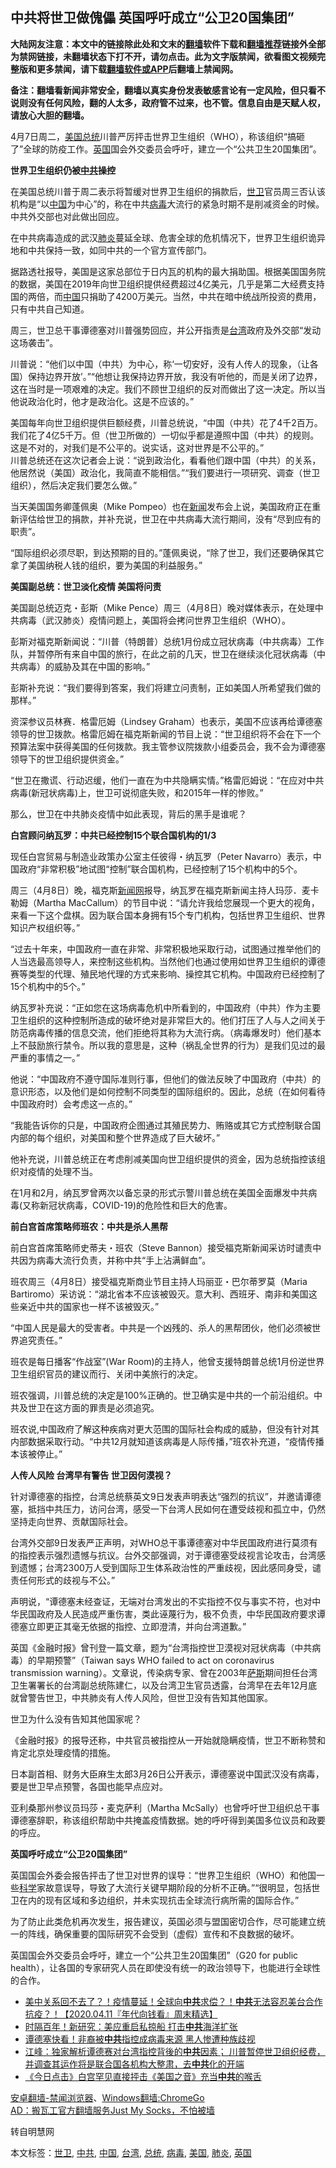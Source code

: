  <h2>中共将世卫做傀儡 英国呼吁成立“公卫20国集团”</h2> <p class="notice"><b>大陆网友注意：本文中的链接除此处和文末的<a href="https://github.com/bannedbook/fanqiang" >翻墙</a>软件下载和<a href="https://github.com/killgcd/justmysocks/blob/master/README.md">翻墙推荐</a>链接外全部为禁网链接，未翻墙状态下打不开，请勿点击。此为文字版禁闻，欲看图文视频完整版和更多禁闻，请下载<a href="https://github.com/bannedbook/fanqiang">翻墙软件或APP</a>后翻墙上禁闻网。</p><p>备注：翻墙看新闻非常安全，翻墙以真实身份发表敏感言论有一定风险，但只看不说则没有任何风险，翻的人太多，政府管不过来，也不管。信息自由是天赋人权，请放心大胆的翻墙。</b></p>  <div class="entry"> <p>4月7日周二，<a href="https://www.bannedbook.org/bnews/tag/%e7%be%8e%e5%9b%bd/" class="st_tag internal_tag" rel="tag" title="标签 美国 下的日志">美国</a><a href="https://www.bannedbook.org/bnews/tag/%e6%80%bb%e7%bb%9f/" class="st_tag internal_tag" rel="tag" title="标签 总统 下的日志">总统</a>川普严厉抨击世界卫生组织（WHO），称该组织“搞砸了”全球的防疫工作。<a href="https://www.bannedbook.org/bnews/tag/%e8%8b%b1%e5%9b%bd/" class="st_tag internal_tag" rel="tag" title="标签 英国 下的日志">英国</a>国会外交委员会呼吁，建立一个“公共卫生20国集团”。</p> <p><b>世界卫生组织仍被<a href="https://www.bannedbook.org/bnews/tag/%e4%b8%ad%e5%85%b1/" class="st_tag internal_tag" rel="tag" title="标签 中共 下的日志">中共</a>操控</b></p> <p>在美国总统川普于周二表示将暂缓对世界卫生组织的捐款后，<a href="https://www.bannedbook.org/bnews/tag/%E4%B8%96%E5%8D%AB/" class="st_tag internal_tag" rel="tag" title="标签 世卫 下的日志">世卫</a>官员周三否认该机构是“以<span class='wp_keywordlink_affiliate'><a href="https://www.bannedbook.org/" title="中国" target="_blank">中国</a></span>为中心”的，称在中共<a href="https://www.bannedbook.org/bnews/tag/%e7%97%85%e6%af%92/" class="st_tag internal_tag" rel="tag" title="标签 病毒 下的日志">病毒</a>大流行的紧急时期不是削减资金的时候。中共外交部也对此做出回应。</p> <p>在中共病毒造成的武汉<a href="https://www.bannedbook.org/bnews/tag/%e8%82%ba%e7%82%8e/" class="st_tag internal_tag" rel="tag" title="标签 肺炎 下的日志">肺炎</a>蔓延全球、危害全球的危机情况下，世界卫生组织诡异地和中共保持一致，如同中共的一个官方宣传部门。</p> <p>据路透社报导，美国是这家总部位于日内瓦的机构的最大捐助国。根据美国国务院的数据，美国在2019年向世卫组织提供经费超过4亿美元，几乎是第二大经费支持国的两倍，而<a href="https://www.bannedbook.org/bnews/tag/%E4%B8%AD%E5%9B%BD/" class="st_tag internal_tag" rel="tag" title="标签 中国 下的日志">中国</a>只捐助了4200万美元。当然，中共在暗中统战所投资的费用，只有中共自己知道。</p> <p>周三，世卫总干事谭德塞对川普强势回应，并公开指责是<a href="https://www.bannedbook.org/bnews/tag/%e5%8f%b0%e6%b9%be/" class="st_tag internal_tag" rel="tag" title="标签 台湾 下的日志">台湾</a>政府及外交部“发动这场袭击”。</p> <p>川普说：“他们以中国（中共）为中心，称‘一切安好，没有人传人的现象，（让各国）保持边界开放’。”“他想让我保持边界开放，我没有听他的，而是关闭了边界，这在当时是一项艰难的决定。我们不顾世卫组织的反对而做出了这一决定。所以当他说政治化时，他才是政治化。这是不应该的。”</p> <p>美国每年向世卫组织提供巨额经费，川普总统说，“中国（中共）花了4千2百万。我们花了4亿5千万。但（世卫所做的）一切似乎都是遵照中国（中共）的规则。这是不对的，对我们是不公平的。说实话，这对世界是不公平的。”<br /> 川普总统还在这次记者会上说：“说到政治化，看看他们跟中国（中共）的关系，他居然说（美国）政治化，我简直不能相信。”“我们要进行一项研究、调查（世卫组织），然后决定我们要怎么做。”</p> <p>当天美国国务卿蓬佩奥（Mike Pompeo）也在<span class='wp_keywordlink_affiliate'><a href="https://www.bannedbook.org/" title="新闻">新闻</a></span>发布会上说，美国政府正在重新评估给世卫的捐款，并补充说，世卫在中共病毒大流行期间，没有“尽到应有的职责”。</p> <p>“国际组织必须尽职，到达预期的目的。”蓬佩奥说，“除了世卫，我们还要确保其它拿了美国纳税人钱的组织，要为美国的利益服务。”</p> <p><b>美国副总统：世卫淡化疫情 美国将问责</b></p>  <p>美国副总统迈克・彭斯（Mike Pence）周三（4月8日）晚对媒体表示，在处理中共病毒（武汉肺炎）疫情问题上，美国将会拷问世界卫生组织（WHO）。</p> <p>彭斯对福克斯新闻说：“川普（特朗普）总统1月份成立冠状病毒（中共病毒）工作队，并暂停所有来自中国的旅行，在此之前的几天，世卫在继续淡化冠状病毒（中共病毒）的威胁及其在中国的影响。”</p> <p>彭斯补充说：“我们要得到答案，我们将建立问责制，正如美国人所希望我们做的那样。”</p> <p>资深参议员林赛．格雷厄姆（Lindsey Graham）也表示，美国不应该再给谭德塞领导的世卫拨款。格雷厄姆在福克斯新闻的节目上说：“世卫组织将不会在下一个预算法案中获得美国的任何拨款。我主管参议院拨款小组委员会，我不会为谭德塞领导下的世卫组织提供资金。”</p> <p>“世卫在撒谎、行动迟缓，他们一直在为中共隐瞒实情。”格雷厄姆说：“在应对中共病毒(新冠状病毒)上，世卫可说彻底失败，和2015年一样的惨败。”</p> <p>那么，世卫在中共肺炎疫情中如此表现，背后的黑手是谁呢？</p> <p><b>白宫顾问纳瓦罗：中共已经控制15个联合国机构的1/3</b></p> <p>现任白宫贸易与制造业政策办公室主任彼得・纳瓦罗（Peter Navarro）表示，中国政府“非常积极”地试图“控制”联合国机构，已经控制了15个机构中的5个。</p> <p>周三（4月8日）晚，福克斯<span class='wp_keywordlink_affiliate'><a href="https://www.bannedbook.org/" title="新闻网">新闻网</a></span>报导，纳瓦罗在福克斯新闻主持人玛莎．麦卡勒姆（Martha MacCallum）的节目中说：“请允许我给您展现一个更大的视角，来看一下这个盘棋。因为联合国本身拥有15个专门机构，包括世界卫生组织、世界知识产权组织等。”</p> <p>“过去十年来，中国政府一直在非常、非常积极地采取行动，试图通过推举他们的人当选最高领导人，来控制这些机构。当然他们也通过使用如世界卫生组织的谭德赛等类型的代理、殖民地代理的方式来影响、操控其它机构。中国政府已经控制了15个机构中的5个。”</p> <p>纳瓦罗补充说：“正如您在这场病毒危机中所看到的，中国政府（中共）作为主要卫生组织的这种控制所造成的破坏绝对是非常巨大的。他们打压了人与人之间关于防范病毒传播的信息交流，他们拒绝将其称为大流行病。（病毒爆发时）他们基本上不鼓励旅行禁令。所以我的意思是，这种（祸乱全世界的行为）是我们见过的最严重的事情之一。”</p>  <p>他说：“中国政府不遵守国际准则行事，但他们的做法反映了中国政府（中共）的意识形态，以及他们是如何控制不同类型的国际组织的。因此，总统（在如何看待中国政府时）会考虑这一点的。”</p> <p>“我能告诉你的只是，中国政府企图通过其殖民势力、贿赂或其它方式控制联合国内部的每个组织，对美国和整个世界造成了巨大破坏。”</p> <p>他补充说，川普总统正在考虑削减美国向世卫组织提供的资金，因为总统指控该组织对疫情的处理不当。</p> <p>在1月和2月，纳瓦罗曾两次以备忘录的形式示警川普总统在美国全面爆发中共病毒(又称新冠状病毒，COVID-19)的危险性和巨大的危害。</p> <p><b>前白宫首席策略师班农：中共是杀人黑帮</b></p> <p>前白宫首席策略师史蒂夫・班农（Steve Bannon）接受福克斯新闻采访时谴责中共因为病毒大流行负责，并称中共“手上沾满鲜血”。</p> <p>班农周三（4月8日）接受福克斯商业节目主持人玛丽亚・巴尔蒂罗莫（Maria Bartiromo）采访说：“湖北省本不应该被毁灭。意大利、西班牙、南非和美国这些亲近中共的国家也一样不该被毁灭。”</p> <p>“中国人民是最大的受害者。中共是一个凶残的、杀人的黑帮团伙，他们必须被世界追究责任。”</p> <p>班农是每日播客“作战室”(War Room)的主持人，他曾支援特朗普总统1月份逆世界卫生组织官员的建议而行、关闭中美旅行的决定。</p> <p>班农强调，川普总统的决定是100%正确的。世卫确实是中共的一个前沿组织。中共及世卫在这方面的罪责是必须追究。</p> <p>班农说,中国政府了解这种疾病对更大范围的国际社会构成的威胁，但没有针对其内部数据采取行动。“中共12月就知道该病毒是人际传播，”班农补充道，“疫情传播本该被停止。”</p>  <p><b>人传人风险 台湾早有警告 世卫因何漠视？</b></p> <p>针对谭德塞的指控，台湾总统蔡英文9日发表声明表达“强烈的抗议”，并邀请谭德塞，抵挡中共压力，访问台湾，感受一下台湾人民如何在遭受歧视和孤立中，仍然坚持走向世界、贡献国际社会。</p> <p>台湾外交部9日发表严正声明，对WHO总干事谭德塞对中华民国政府进行莫须有的指控表示强烈遗憾与抗议。台外交部强调，对于谭德塞受歧视言论攻击，台湾感到遗憾；台湾2300万人受到国际卫生体系政治性的严重歧视，因此感同身受，谴责任何形式的歧视与不公。”</p> <p>声明说，“谭德塞未经查证，无端对台湾发出的不实指控不仅与事实不符，也对中华民国政府及人民造成严重伤害，类此诬蔑行为，极不负责，中华民国政府要求谭德塞立即更正其毫无依据的指控、立即澄清，并向台湾道歉。”</p> <p>英国《金融时报》曾刊登一篇文章，题为“台湾指控世卫漠视对冠状病毒（中共病毒）的早期预警”（Taiwan says WHO failed to act on coronavirus transmission warning）。文章说，传染病专家、曾在2003年<span class='wp_keywordlink'><a href="https://www.bannedbook.org/forum5/topic42.html" title="萨斯、诚信与自救" target="_blank">萨斯</a></span>期间担任台湾卫生署署长的台湾副总统陈建仁，以及台湾卫生官员透露，台湾早在去年12月底就曾警告世卫，中共肺炎有人传人风险，但世卫没有告知其他国家。</p> <p>世卫为什么没有告知其他国家呢？</p> <p>《金融时报》的报导还称，中共官员被指控从一开始就隐瞒疫情，世卫不断称赞和肯定北京处理疫情的措施。</p> <p>日本副首相、财务大臣麻生太郎3月26日公开表示，谭德塞说中国武汉没有病毒，要是世卫早点预警，各国也能早点应对。</p> <p>亚利桑那州参议员玛莎・麦克萨利（Martha McSally）也曾呼吁世卫组织总干事谭德塞辞职，称该组织帮助中共掩盖疫情数据。她的呼吁得到美国多位议员和政要的呼应。</p> <p><b>英国呼吁成立“公卫20国集团”</b></p> <p>英国国会外委会报告抨击了世卫对世界的误导：“世界卫生组织（WHO）和他国一些<span class='wp_keywordlink'><a href="https://www.bannedbook.org/forum11/topic309.html" title="禁片：“科学”的棍子" target="_blank">科学</a></span>家故意误导，导致了大流行关键早期阶段的分析不正确。”“很明显，包括世卫在内的现有区域和多边组织，并未实现抗击全球流行病所需的国际合作。”</p>  <p>为了防止此类危机再次发生，报告建议，英国必须与盟国密切合作，尽可能建立统一的阵线，确保重要的国际研究不会受到（虚假）宣传和不良数据的破坏。</p> <p>英国国会外交委员会呼吁，建立一个“公共卫生20国集团”（G20 for public health），让各国的专家研究人员在即使没有统一的政治领导下，也能进行全球性的合作。</p> <ul class='op-related-articles' title='相关阅读'> <li><a href='https://www.bannedbook.org/bnews/taiwannews/20200411/1310605.html' target='_blank'>美中关系回不去了？！疫情蔓延！全球向<b>中共</b>求偿？！<b>中共</b>无法容忍美台合作抗疫？！【2020.04.11『年代向钱看』周末精选】</a></li> <li><a href='https://www.bannedbook.org/bnews/cbnews/20200411/1310584.html' target='_blank'>时隔百年！新研究：美应重启私掠船 打击<b>中共</b>海洋扩张</a></li> <li><a href='https://www.bannedbook.org/bnews/cbnews/20200411/1310583.html' target='_blank'>谭德塞快看！非裔被<b>中共</b>指控成病毒来源 黑人惨遭种族歧视</a></li> <li><a href='https://www.bannedbook.org/bnews/cbnews/20200411/1310570.html' target='_blank'>江峰：独家解析谭德赛对台湾指控背後的<b>中共</b>因素； 川普暂停世卫组织经费，并调查其运作将是联合国各机构大整肃，去<b>中共</b>化的开端</a></li> <li><a href='https://www.bannedbook.org/bnews/bannedvideo/20200411/1310564.html' target='_blank'>《今日点击》白宫罕见直接抨击《美国之音》充当<b>中共</b>的喉舌 </a></li> </ul> <div class="texttj"> <a href="https://github.com/bannedbook/fanqiang/wiki/%E5%AE%89%E5%8D%93%E7%BF%BB%E5%A2%99-%E7%A6%81%E9%97%BB%E6%B5%8F%E8%A7%88%E5%99%A8" target="_blank">安卓翻墙-禁闻浏览器</a>、<a href="https://github.com/bannedbook/fanqiang/wiki/Chrome%E4%B8%80%E9%94%AE%E7%BF%BB%E5%A2%99%E5%8C%85" target="_blank">Windows翻墙:ChromeGo</a><br/> <a href="https://github.com/killgcd/justmysocks/blob/master/README.md" target="_blank">AD：搬瓦工官方翻墙服务Just My Socks，不怕被墙</a> </div><p>转自明慧网</p><a name='sharetosocial'></a>           </div><!--END ENTRY--> <div class="postfooter"> <div>本文标签：<a href="https://www.bannedbook.org/bnews/tag/%E4%B8%96%E5%8D%AB/" rel="tag">世卫</a>, <a href="https://www.bannedbook.org/bnews/tag/%e4%b8%ad%e5%85%b1/" rel="tag">中共</a>, <a href="https://www.bannedbook.org/bnews/tag/%E4%B8%AD%E5%9B%BD/" rel="tag">中国</a>, <a href="https://www.bannedbook.org/bnews/tag/%e5%8f%b0%e6%b9%be/" rel="tag">台湾</a>, <a href="https://www.bannedbook.org/bnews/tag/%e6%80%bb%e7%bb%9f/" rel="tag">总统</a>, <a href="https://www.bannedbook.org/bnews/tag/%e7%97%85%e6%af%92/" rel="tag">病毒</a>, <a href="https://www.bannedbook.org/bnews/tag/%e7%be%8e%e5%9b%bd/" rel="tag">美国</a>, <a href="https://www.bannedbook.org/bnews/tag/%e8%82%ba%e7%82%8e/" rel="tag">肺炎</a>, <a href="https://www.bannedbook.org/bnews/tag/%e8%8b%b1%e5%9b%bd/" rel="tag">英国</a></div>  </div><!--END POSTFOOTER--> 